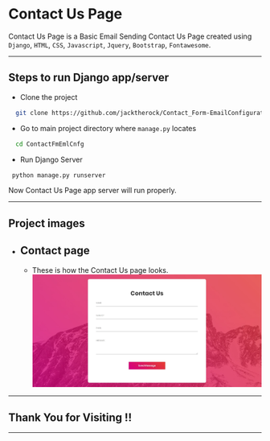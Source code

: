 
# Contact Us Page

Contact Us Page is a Basic Email Sending Contact Us Page created using `Django`, `HTML`, `CSS`, `Javascript`, `Jquery`, `Bootstrap`, `Fontawesome`.

---
## Steps to run Django app/server

 - Clone the project
```bash
  git clone https://github.com/jacktherock/Contact_Form-EmailConfiguration.git
```

 - Go to main project directory where `manage.py` locates
```bash
  cd ContactFmEmlCnfg
```

 - Run Django Server
 ```bash
  python manage.py runserver
```

Now Contact Us Page app server will run properly.

---
## Project images 
  - ## Contact page 
    - These is how the Contact Us page looks. 
        ![](github/contact.JPG)

---
## Thank You for Visiting !!
---